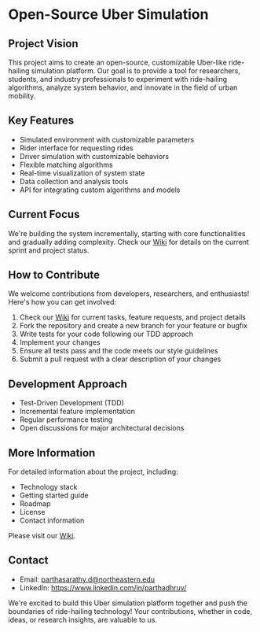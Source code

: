 # Open-Source Uber Simulation

## Project Vision
This project aims to create an open-source, customizable Uber-like ride-hailing simulation platform. Our goal is to provide a tool for researchers, students, and industry professionals to experiment with ride-hailing algorithms, analyze system behavior, and innovate in the field of urban mobility.

## Key Features
- Simulated environment with customizable parameters
- Rider interface for requesting rides
- Driver simulation with customizable behaviors
- Flexible matching algorithms
- Real-time visualization of system state
- Data collection and analysis tools
- API for integrating custom algorithms and models

## Current Focus
We're building the system incrementally, starting with core functionalities and gradually adding complexity. Check our [Wiki](https://github.com/parthasarathydNU/uber/wiki) for details on the current sprint and project status.

## How to Contribute
We welcome contributions from developers, researchers, and enthusiasts! Here's how you can get involved:

1. Check our [Wiki](https://github.com/parthasarathydNU/uber/wiki) for current tasks, feature requests, and project details
2. Fork the repository and create a new branch for your feature or bugfix
3. Write tests for your code following our TDD approach
4. Implement your changes
5. Ensure all tests pass and the code meets our style guidelines
6. Submit a pull request with a clear description of your changes

## Development Approach
- Test-Driven Development (TDD)
- Incremental feature implementation
- Regular performance testing
- Open discussions for major architectural decisions

## More Information
For detailed information about the project, including:
- Technology stack
- Getting started guide
- Roadmap
- License
- Contact information

Please visit our [Wiki](https://github.com/parthasarathydNU/uber/wiki).

## Contact
- Email: parthasarathy.d@northeastern.edu
- LinkedIn: https://www.linkedin.com/in/parthadhruv/

We're excited to build this Uber simulation platform together and push the boundaries of ride-hailing technology! Your contributions, whether in code, ideas, or research insights, are valuable to us.
